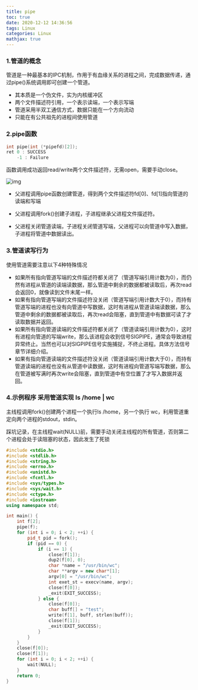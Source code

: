 ```yaml
---
title: pipe
toc: true
date: 2020-12-12 14:36:56
tags: Linux
categories: Linux
mathjax: true
---
```


### 1.管道的概念

管道是一种最基本的IPC机制，作用于有血缘关系的进程之间，完成数据传递，通过pipe()系统调用即可创建一个管道。

+ 其本质是一个伪文件，实为内核缓冲区
+ 两个文件描述符引用，一个表示读端，一个表示写端
+ 管道采用半双工通信方式，数据只能在一个方向流动
+ 只能在有公共祖先的进程间使用管道

### 2.pipe函数

```c++
int pipe(int (*pipefd)[2]);   
ret 0 : SUCCESS
	-1 : Failure
```

函数调用成功返回read/write两个文件描述符，无需open，需要手动close。

![img](F:\workspace\hexo\source\img\20161223173958916.jpg)

+ 父进程调用pipe函数创建管道，得到两个文件描述符fd[0]、fd[1]指向管道的读端和写端

+ 父进程调用fork()创建子进程，子进程继承父进程文件描述符。

+ 父进程关闭管道读端，子进程关闭管道写端，父进程可以向管道中写入数据，子进程将管道中数据读出。

### 3.管道读写行为

 使用管道需要注意以下4种特殊情况

+ 如果所有指向管道写端的文件描述符都关闭了（管道写端引用计数为0），而仍然有进程从管道的读端读数据，那么管道中剩余的数据都被读取后，再次read会返回0，就像读到文件末尾一样。
+ 如果有指向管道写端的文件描述符没关闭（管道写端引用计数大于0），而持有管道写端的进程也没有向管道中写数据，这时有进程从管道读端读数据，那么管道中剩余的数据都被读取后，再次read会阻塞，直到管道中有数据可读了才读取数据并返回。
+ 如果所有指向管道读端的文件描述符都关闭了（管道读端引用计数为0），这时有进程向管道的写端write，那么该进程会收到信号SIGPIPE，通常会导致进程异常终止。当然也可以对SIGPIPE信号实施捕捉，不终止进程。具体方法信号章节详细介绍。
+ 如果有指向管道读端的文件描述符没关闭（管道读端引用计数大于0），而持有管道读端的进程也没有从管道中读数据，这时有进程向管道写端写数据，那么在管道被写满时再次write会阻塞，直到管道中有空位置了才写入数据并返回。

### 4.示例程序 采用管道实现 ls /home | wc
主线程调用fork()创建两个进程一个执行ls /home，另一个执行 wc，利用管道重定向两个进程的stdout，stdin。

踩坑记录，在主线程wait(NULL)前，需要手动关闭主线程的所有管道，否则第二个进程会处于读阻塞的状态，因此发生了死锁
```c++
#include <stdio.h>
#include <stdlib.h>
#include <string.h>
#include <errno.h>
#include <unistd.h>
#include <fcntl.h>
#include <sys/types.h>
#include <sys/wait.h>
#include <ctype.h>
#include <iostream>
using namespace std;

int main() {
    int f[2];
    pipe(f);
    for (int i = 0; i < 2; ++i) {
        pid_t pid = fork();
        if (pid == 0) {
            if (i == 1) {
                close(f[1]);
                dup2(f[0], 0);
                char *name = "/usr/bin/wc";
                char **argv = new char*[1];
                argv[0] = "/usr/bin/wc";
                int exet_st = execv(name, argv);
                close(f[0]);
                _exit(EXIT_SUCCESS);
            } else {
                close(f[0]);
                char buff[] = "test";
                write(f[1], buff, strlen(buff));
                close(f[1]);
                _exit(EXIT_SUCCESS);
            }
        }
    }
    close(f[0]);
    close(f[1]);
    for (int i = 0; i < 2; ++i) {
        wait(NULL);
    }
    return 0;
}
```


